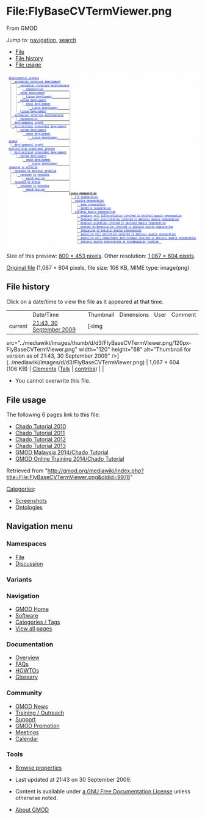 <div id="mw-page-base" class="noprint">

</div>

<div id="mw-head-base" class="noprint">

</div>

<div id="content" class="mw-body" role="main">

<span id="top"></span>

<div id="mw-js-message" style="display:none;">

</div>



# <span dir="auto">File:FlyBaseCVTermViewer.png</span>

<div id="bodyContent">

<div id="siteSub">

From GMOD

</div>

<div id="contentSub">

</div>

<div id="jump-to-nav" class="mw-jump">

Jump to: [navigation](#mw-navigation), [search](#p-search)

</div>

<div id="mw-content-text">

- [File](#file)
- [File history](#filehistory)
- [File usage](#filelinks)

<div id="file" class="fullImageLink">

[<img
src="../mediawiki/images/thumb/d/d3/FlyBaseCVTermViewer.png/800px-FlyBaseCVTermViewer.png"
srcset="../mediawiki/images/d/d3/FlyBaseCVTermViewer.png 1.5x, ../mediawiki/images/d/d3/FlyBaseCVTermViewer.png 2x"
width="800" height="453" alt="File:FlyBaseCVTermViewer.png" />](../mediawiki/images/d/d3/FlyBaseCVTermViewer.png)

<div class="mw-filepage-resolutioninfo">

Size of this preview: <a
href="../mediawiki/images/thumb/d/d3/FlyBaseCVTermViewer.png/800px-FlyBaseCVTermViewer.png"
class="mw-thumbnail-link">800 × 453 pixels</a>.
<span class="mw-filepage-other-resolutions">Other resolution:
<a href="../mediawiki/images/d/d3/FlyBaseCVTermViewer.png"
class="mw-thumbnail-link">1,067 × 604 pixels</a>.</span>

</div>

</div>

<div class="fullMedia">

<a href="../mediawiki/images/d/d3/FlyBaseCVTermViewer.png"
class="internal" title="FlyBaseCVTermViewer.png">Original file</a>
‎<span class="fileInfo">(1,067 × 604 pixels, file size: 106 KB, MIME
type: image/png)</span>

</div>

<div id="mw-imagepage-content" class="mw-content-ltr" lang="en"
dir="ltr">

</div>

## File history

<div id="mw-imagepage-section-filehistory">

Click on a date/time to view the file as it appeared at that time.

|  |  |  |  |  |  |
|----|----|----|----|----|----|
|  | Date/Time | Thumbnail | Dimensions | User | Comment |
| current | [21:43, 30 September 2009](../mediawiki/images/d/d3/FlyBaseCVTermViewer.png) | [<img
src="../mediawiki/images/thumb/d/d3/FlyBaseCVTermViewer.png/120px-FlyBaseCVTermViewer.png"
width="120" height="68"
alt="Thumbnail for version as of 21:43, 30 September 2009" />](../mediawiki/images/d/d3/FlyBaseCVTermViewer.png) | 1,067 × 604 <span style="white-space: nowrap;">(106 KB)</span> | <a href="User:Clements" class="mw-userlink"
title="User:Clements">Clements</a> <span style="white-space: nowrap;"> <span class="mw-usertoollinks">(<a
href="http://gmod.org/mediawiki/index.php?title=User_talk:Clements&amp;action=edit&amp;redlink=1"
class="new" title="User talk:Clements (page does not exist)">Talk</a> \| [contribs](Special:Contributions/Clements "Special:Contributions/Clements"))</span></span> |  |

</div>

- <span id="mw-imagepage-upload-disallowed">You cannot overwrite this
  file.</span>

## File usage

<div id="mw-imagepage-section-linkstoimage">

The following 6 pages link to this file:

- [Chado Tutorial 2010](Chado_Tutorial_2010 "Chado Tutorial 2010")
- [Chado Tutorial 2011](Chado_Tutorial_2011 "Chado Tutorial 2011")
- [Chado Tutorial 2012](Chado_Tutorial_2012 "Chado Tutorial 2012")
- [Chado Tutorial 2013](Chado_Tutorial_2013 "Chado Tutorial 2013")
- [GMOD Malaysia 2014/Chado
  Tutorial](GMOD_Malaysia_2014/Chado_Tutorial "GMOD Malaysia 2014/Chado Tutorial")
- [GMOD Online Training 2014/Chado
  Tutorial](GMOD_Online_Training_2014/Chado_Tutorial "GMOD Online Training 2014/Chado Tutorial")

</div>

</div>

<div class="printfooter">

Retrieved from
"<http://gmod.org/mediawiki/index.php?title=File:FlyBaseCVTermViewer.png&oldid=9978>"

</div>

<div id="catlinks" class="catlinks">

<div id="mw-normal-catlinks" class="mw-normal-catlinks">

[Categories](Special:Categories "Special:Categories"):

- [Screenshots](Category:Screenshots "Category:Screenshots")
- [Ontologies](Category:Ontologies "Category:Ontologies")

</div>

</div>

<div class="visualClear">

</div>

</div>

</div>

<div id="mw-navigation">

## Navigation menu

<div id="mw-head">



<div id="left-navigation">

<div id="p-namespaces" class="vectorTabs" role="navigation"
aria-labelledby="p-namespaces-label">

### Namespaces

- <span id="ca-nstab-image"><a href="File:FlyBaseCVTermViewer.png" accesskey="c"
  title="View the file page [c]">File</a></span>
- <span id="ca-talk"><a
  href="http://gmod.org/mediawiki/index.php?title=File_talk:FlyBaseCVTermViewer.png&amp;action=edit&amp;redlink=1"
  accesskey="t"
  title="Discussion about the content page [t]">Discussion</a></span>

</div>

<div id="p-variants" class="vectorMenu emptyPortlet" role="navigation"
aria-labelledby="p-variants-label">

### 

### Variants[](#)

<div class="menu">

</div>

</div>

</div>

<div id="right-navigation">





</div>



</div>

</div>

</div>

<div id="mw-panel">

<div id="p-logo" role="banner">

<a href="Main_Page"
style="background-image: url(../images/GMOD-cogs.png);"
title="Visit the main page"></a>

</div>

<div id="p-Navigation" class="portal" role="navigation"
aria-labelledby="p-Navigation-label">

### Navigation

<div class="body">

- <span id="n-GMOD-Home">[GMOD Home](Main_Page)</span>
- <span id="n-Software">[Software](GMOD_Components)</span>
- <span id="n-Categories-.2F-Tags">[Categories /
  Tags](Categories)</span>
- <span id="n-View-all-pages">[View all pages](Special:AllPages)</span>

</div>

</div>

<div id="p-Documentation" class="portal" role="navigation"
aria-labelledby="p-Documentation-label">

### Documentation

<div class="body">

- <span id="n-Overview">[Overview](Overview)</span>
- <span id="n-FAQs">[FAQs](Category:FAQ)</span>
- <span id="n-HOWTOs">[HOWTOs](Category:HOWTO)</span>
- <span id="n-Glossary">[Glossary](Glossary)</span>

</div>

</div>

<div id="p-Community" class="portal" role="navigation"
aria-labelledby="p-Community-label">

### Community

<div class="body">

- <span id="n-GMOD-News">[GMOD News](GMOD_News)</span>
- <span id="n-Training-.2F-Outreach">[Training /
  Outreach](Training_and_Outreach)</span>
- <span id="n-Support">[Support](Support)</span>
- <span id="n-GMOD-Promotion">[GMOD Promotion](GMOD_Promotion)</span>
- <span id="n-Meetings">[Meetings](Meetings)</span>
- <span id="n-Calendar">[Calendar](Calendar)</span>

</div>

</div>

<div id="p-tb" class="portal" role="navigation"
aria-labelledby="p-tb-label">

### Tools

<div class="body">


- <span id="t-smwbrowselink"><a href="Special:Browse/File:FlyBaseCVTermViewer.png"
  rel="smw-browse">Browse properties</a></span>

</div>

</div>

</div>

</div>

<div id="footer" role="contentinfo">

- <span id="footer-info-lastmod">Last updated at 21:43 on 30 September
  2009.</span>
<!-- - <span id="footer-info-viewcount">2,887 page views.</span> -->
- <span id="footer-info-copyright">Content is available under
  <a href="http://www.gnu.org/licenses/fdl-1.3.html" class="external"
  rel="nofollow">a GNU Free Documentation License</a> unless otherwise
  noted.</span>

<!-- -->

- <span id="footer-places-about">[About
  GMOD](GMOD:About "GMOD:About")</span>

<!-- -->






</div>
